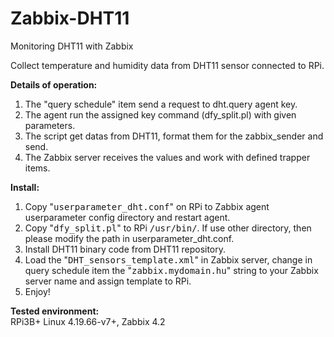 # Zabbix-DHT11
Monitoring DHT11 with Zabbix

Collect temperature and humidity data from DHT11 sensor connected to RPi.

<b>Details of operation:</b>
1. The "query schedule" item send a request to dht.query agent key.
2. The agent run the assigned key command (dfy_split.pl) with given parameters.
3. The script get datas from DHT11, format them for the zabbix_sender and send.
4. The Zabbix server receives the values and work with defined trapper items.

<b>Install:</b>
1. Copy "<tt>userparameter_dht.conf</tt>" on RPi to Zabbix agent userparameter config directory and restart agent.
2. Copy "<tt>dfy_split.pl</tt>" to RPi <tt>/usr/bin/</tt>. If use other directory, then please modify the path in userparameter_dht.conf.
3. Install DHT11 binary code from DHT11 repository. 
4. Load the "<tt>DHT_sensors_template.xml</tt>" in Zabbix server, change in query schedule item the "<tt>zabbix.mydomain.hu</tt>"
string to your Zabbix server name and assign template to RPi.
5. Enjoy!

<b>Tested environment:</b><br>
RPi3B+ Linux 4.19.66-v7+, Zabbix 4.2

